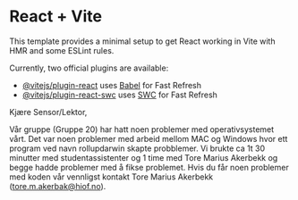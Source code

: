 # React + Vite

This template provides a minimal setup to get React working in Vite with HMR and some ESLint rules.

Currently, two official plugins are available:

- [@vitejs/plugin-react](https://github.com/vitejs/vite-plugin-react/blob/main/packages/plugin-react/README.md) uses [Babel](https://babeljs.io/) for Fast Refresh
- [@vitejs/plugin-react-swc](https://github.com/vitejs/vite-plugin-react-swc) uses [SWC](https://swc.rs/) for Fast Refresh


Kjære Sensor/Lektor,

Vår gruppe (Gruppe 20) har hatt noen problemer med operativsystemet vårt. Det var noen problemer med arbeid mellom MAC og Windows hvor ett program ved navn rollupdarwin skapte probblemer. Vi brukte ca 1t 30 minutter med studentassistenter og 1 time med Tore Marius Akerbekk og begge hadde problemer med å fikse problemet. Hvis du får noen problemer med koden vår vennligst kontakt Tore Marius Akerbekk (tore.m.akerbak@hiof.no).